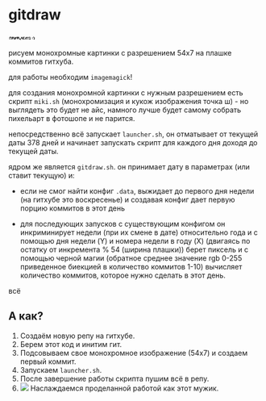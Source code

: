 # gitdraw

![](image.jpg)

рисуем монохромные картинки с разрешением 54x7 на плашке коммитов гитхуба.

для работы необходим `imagemagick`!

для создания монохромной картинки с нужным разрешением есть скрипт `miki.sh` (монохромизация и кукож изображения точка ш) - но выглядеть это будет не айс, намного лучше будет самому собрать пихельарт в фотошопе и не парится.

непосредственно всё запускает `launcher.sh`, он отматывает от текущей даты 378 дней и начинает запускать скрипт для каждого дня доходя до текущей даты.

ядром же является `gitdraw.sh`. он принимает дату в параметрах (или ставит текущую) и:

- если не смог найти конфиг `.data`, выжидает до первого дня недели (на гитхубе это воскресенье) и создавая конфиг дает первую порцию коммитов в этот день

- для последующих запусков с существующим конфигом он инкриминирует недели (при их смене в дате) относительно года и с помощью дня недели (Y) и номера недели в году (X) (двигаясь по остатку от инкремента % 54 (ширина плашки)) берет пиксель и с помощью черной магии (обратное среднее значение rgb 0-255 приведенное биекцией в количество коммитов 1-10) вычисляет количество коммитов, которое нужно сделать в этот день.

всё

## А как?

1. Создаём новую репу на гитхубе.
2. Берем этот код и инитим гит.
3. Подсовываем свое монохромное изображение (54x7) и создаем первый коммит.
4. Запускаем `launcher.sh`.
5. После завершение работы скрипта пушим всё в репу.
6. ![](https://cs12.pikabu.ru/post_img/big/2021/08/29/6/16302240641440345.jpg) Наслаждаемся проделанной работой как этот мужик.
